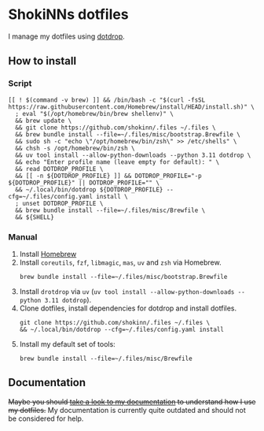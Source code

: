# ShokiNNs dotfiles

I manage my dotfiles using [dotdrop](https://github.com/deadc0de6/dotdrop).

## How to install

### Script

```shell
[[ ! $(command -v brew) ]] && /bin/bash -c "$(curl -fsSL https://raw.githubusercontent.com/Homebrew/install/HEAD/install.sh)" \
  ; eval "$(/opt/homebrew/bin/brew shellenv)" \
  && brew update \
  && git clone https://github.com/shokinn/.files ~/.files \
  && brew bundle install --file=~/.files/misc/bootstrap.Brewfile \
  && sudo sh -c "echo \"/opt/homebrew/bin/zsh\" >> /etc/shells" \
  && chsh -s /opt/homebrew/bin/zsh \
  && uv tool install --allow-python-downloads --python 3.11 dotdrop \
  && echo "Enter profile name (leave empty for default): " \
  && read DOTDROP_PROFILE \
  && [[ -n ${DOTDROP_PROFILE} ]] && DOTDROP_PROFILE="-p ${DOTDROP_PROFILE}" || DOTDROP_PROFILE="" \
  && ~/.local/bin/dotdrop ${DOTDROP_PROFILE} --cfg=~/.files/config.yaml install \
  ; unset DOTDROP_PROFILE \
  && brew bundle install --file=~/.files/misc/Brewfile \
  && ${SHELL}
```

### Manual

1. Install [Homebrew](https://brew.sh/)
2. Install `coreutils`, `fzf`, `libmagic`, `mas`, `uv` and `zsh` via Homebrew.  
   ```shell
   brew bundle install --file=~/.files/misc/bootstrap.Brewfile
   ```
3. Install `drotdrop` via `uv` (`uv tool install --allow-python-downloads --python 3.11 dotdrop`).
4. Clone dotfiles, install dependencies for dotdrop and install dotfiles.  
   ```shell
   git clone https://github.com/shokinn/.files ~/.files \
   && ~/.local/bin/dotdrop --cfg=~/.files/config.yaml install
   ```
5. Install my default set of tools:  
   ```shell
   brew bundle install --file=~/.files/misc/Brewfile
   ```

## Documentation

~~Maybe you should [take a look to my documentation](https://docs.pphg.tech/) to understand how I use my dotfiles.~~
My documentation is currently quite outdated and should not be considered for help.
